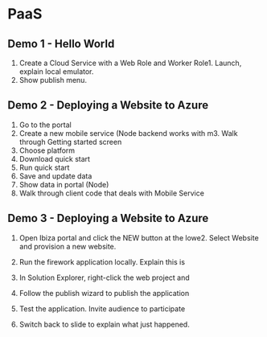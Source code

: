 ﻿<a name="title"></a>
# PaaS

## Demo 1 - Hello World

1. Create a Cloud Service with a Web Role and Worker Role1. Launch, explain local emulator.
1. Show publish menu.

## Demo 2 - Deploying a Website to Azure

1. Go to the portal
2. Create a new mobile service (Node backend works with m3. Walk through Getting started screen
4. Choose platform
5. Download quick start
6. Run quick start
7. Save and update data
8. Show data in portal (Node)
9. Walk through client code that deals with Mobile Service


## Demo 3 - Deploying a Website to Azure ##

1. Open Ibiza portal and click the NEW button at the lowe2. Select Website and provision a new website.
3. Run the firework application locally. Explain this is 

4. In Solution Explorer, right-click the web project and 

5. Follow the publish wizard to publish the application 

6. Test the application. Invite audience to participate 

7. Switch back to slide to explain what just happened.